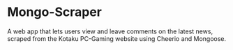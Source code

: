 # Mongo-Scraper
A web app that lets users view and leave comments on the latest news, scraped from the Kotaku PC-Gaming website using Cheerio and Mongoose.
